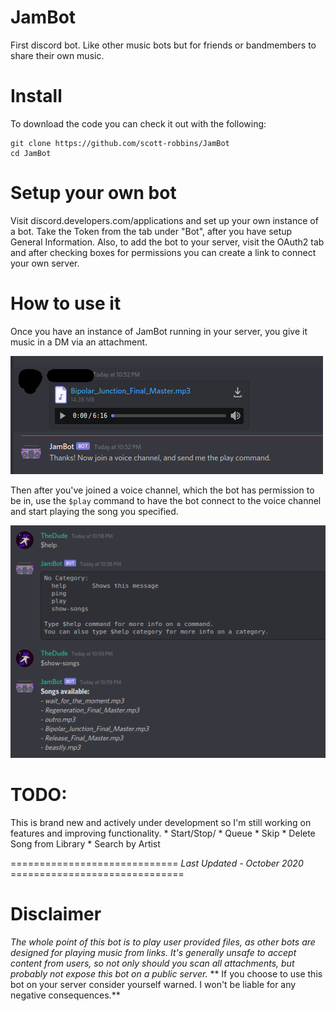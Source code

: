 # JamBot
First discord bot. Like other music bots but for friends or bandmembers to share their own music. 

# Install
To download the code you can check it out with the following:
```
git clone https://github.com/scott-robbins/JamBot
cd JamBot
```
# Setup your own bot 
Visit discord.developers.com/applications and set up your own instance of a bot. Take the Token 
from the tab under "Bot", after you have setup General Information. Also, to add the bot to your
server, visit the OAuth2 tab and after checking boxes for permissions you can create a link to 
connect your own server. 

# How to use it 
Once you have an instance of JamBot running in your server, you give it music in a DM via an attachment.

![upload](https://raw.githubusercontent.com/scott-robbins/JamBot/main/upload.png)

Then after you've joined a voice channel, which the bot has permission to be in, use the ```$play``` command to have the bot connect to the voice channel and start playing the song you specified.

![usage](https://raw.githubusercontent.com/scott-robbins/JamBot/main/usage.png)

# TODO: 
This is brand new and actively under development so I'm still working on features and improving functionality. 
	* Start/Stop/
	* Queue
	* Skip
	* Delete Song from Library
	* Search by Artist

============================= *Last Updated - October 2020* ==============================

# Disclaimer 
*The whole point of this bot is to play user provided files, as other bots are designed for playing music from links. It's generally unsafe to accept content from users, so not only should you scan all attachments, but probably not expose this bot on a public server.*
** If you choose to use this bot on your server consider yourself warned. I won't be liable for any negative consequences.**